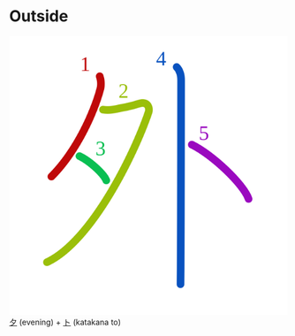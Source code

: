 # Outside
![5916](../kanji-colorize/5916.svg)
[夕](夕.md) (evening) + [ト](../../Kana/kana-characters/ト.md) (katakana to)